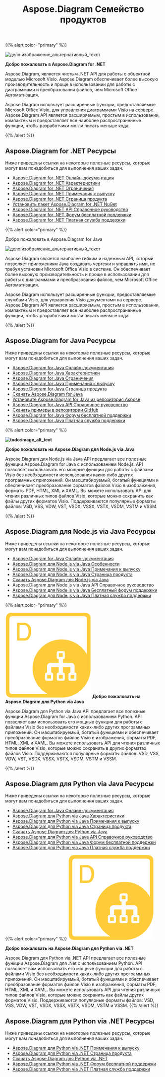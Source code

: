 ﻿---
title: Aspose.Diagram Семейство продуктов
type: docs
description: "Aspose.Diagram обеспечивает преобразование форматов файлов Visio в изображения, форматы PDF, HTML, XML и XAML. Поддерживаются популярные форматы файлов: VSD, VSS, VDW, VST, VSDX, VSSX, VSTX, VSDM, VSTM и VSSM."
weight: 10
url: /ru/
---
{{% alert color="primary" %}}

![дело:изображение_альтернативный_текст](home_1.png)

**Добро пожаловать в Aspose.Diagram for .NET**

Aspose.Diagram, является чистым .NET API для работы с объектной моделью Microsoft Visio. Aspose.Diagram обеспечивает более высокую производительность и проще в использовании для работы с диаграммами и преобразования файлов, чем Microsoft Office Автоматизация.

 Aspose.Diagram использует расширенные функции, предоставляемые Microsoft Office Visio, для управления диаграммами Visio на сервере. Aspose.Diagram API является расширяемым, простым в использовании, компактным и предоставляет все наиболее распространенные функции, чтобы разработчики могли писать меньше кода.

{{% /alert %}}
## **Aspose.Diagram for .NET Ресурсы**
Ниже приведены ссылки на некоторые полезные ресурсы, которые могут вам понадобиться для выполнения ваших задач.

- [Aspose.Diagram for .NET Онлайн-документация](/diagram/ru/net/)
- [Aspose.Diagram for .NET Характеристики](/diagram/ru/net/feature-list/)
- [Aspose.Diagram for .NET Ограничения](/diagram/ru/net/why-not-automation/)
- [Aspose.Diagram for .NET Примечания к выпуску](https://releases.aspose.com/ru/diagram/net/release-notes/)
- [Aspose.Diagram for .NET Страница продукта](https://products.aspose.com/diagram/net/)
- [Установить пакет Aspose.Diagram for .NET NuGet](https://www.nuget.org/packages/Aspose.Diagram/)
- [Aspose.Diagram for .NET API Справочное руководство](https://reference.aspose.com/diagram/net)
- [Aspose.Diagram for .NET Форум бесплатной поддержки](https://forum.aspose.com/c/diagram/17)
- [Aspose.Diagram for .NET Платная служба поддержки](https://helpdesk.aspose.com/)

{{% alert color="primary" %}}

Добро пожаловать в Aspose.Diagram for Java

![дело:изображение_альтернативный_текст](home_2.png)

Aspose.Diagram является наиболее гибким и надежным API, который позволяет приложениям Java создавать чертежи и управлять ими, не требуя установки Microsoft Office Visio в системе. Он обеспечивает более высокую производительность и проще в использовании для работы с диаграммами и преобразования файлов, чем Microsoft Office Автоматизация.

Aspose.Diagram использует расширенные функции, предоставляемые службами Visio, для управления Visio документами на сервере. Aspose.Diagram API является расширяемым, простым в использовании, компактным и предоставляет все наиболее распространенные функции, чтобы разработчики могли писать меньше кода.

{{% /alert %}}
## **Aspose.Diagram for Java Ресурсы**
Ниже приведены ссылки на некоторые полезные ресурсы, которые могут вам понадобиться для выполнения ваших задач.

- [Aspose.Diagram for Java Онлайн-документация](/diagram/ru/java/)
- [Aspose.Diagram for Java Характеристики](/diagram/ru/java/feature-list/)
- [Aspose.Diagram for Java Ограничения](/diagram/ru/java/evaluate-aspose-diagram/)
- [Aspose.Diagram for Java Примечания к выпуску](https://releases.aspose.com/ru/diagram/java/release-notes/)
- [Aspose.Diagram for Java Страница продукта](https://products.aspose.com/diagram/java/)
- [Скачать Aspose.Diagram for Java](https://releases.aspose.com/java/repo/com/aspose/aspose-diagram/)
- [Установите Aspose.Diagram for Java из репозитория Aspose](/diagram/ru/java/installation/)
- [Aspose.Diagram for Java API Справочное руководство](https://reference.aspose.com/diagram/java)
- [Скачать примеры в репозитории GitHub](https://github.com/aspose-diagram/Aspose.Diagram-for-Java)
- [Aspose.Diagram for Java Форум бесплатной поддержки](https://forum.aspose.com/c/diagram/17)
- [Aspose.Diagram for Java Платная служба поддержки](https://helpdesk.aspose.com/)


{{% alert color="primary" %}}

**![todo:image_alt_text](home_3.png)**

**Добро пожаловать на Aspose.Diagram для Node.js via Java**

Aspose.Diagram для Node.js via Java API предлагает все полезные функции Aspose.Diagram for Java с использованием Node.js. API позволяет использовать его мощные функции для работы с файлами Visio без необходимости использования каких-либо других программных приложений. Он масштабируемый, богатый функциями и обеспечивает преобразование форматов файлов Visio в изображения, форматы PDF, HTML, XML и XAML. Вы можете использовать API для чтения различных типов файлов Visio, которые можно сохранить как файлы других форматов Visio. Поддерживаются популярные форматы файлов: VSD, VSS, VDW, VST, VSDX, VSSX, VSTX, VSDM, VSTM и VSSM.

{{% /alert %}}
## **Aspose.Diagram для Node.js via Java Ресурсы**
Ниже приведены ссылки на некоторые полезные ресурсы, которые могут вам понадобиться для выполнения ваших задач.

- [Aspose.Diagram for Java Онлайн-документация](/diagram/ru/nodejsjava/)
- [Aspose.Diagram для Node.js via Java Особенности](/diagram/ru/java/aspose-diagram-for-node-js-via-java-features/)
- [Aspose.Diagram для Node.js via Java Примечания к выпуску](https://releases.aspose.com/ru/diagram/nodejs/release-notes/)
- [Aspose.Diagram для Node.js via Java Страница продукта](https://products.aspose.com/diagram/nodejs-java/)
- [Скачать Aspose.Diagram для Node.js via Java](https://releases.aspose.com/ru/diagram/nodejs/)
- Aspose.Diagram для Node.js via Java API Справочное руководство
- [Aspose.Diagram для Node.js via Java Бесплатный форум поддержки](https://forum.aspose.com/c/diagram/17)
- [Aspose.Diagram для Node.js via Java Платная служба поддержки](https://helpdesk.aspose.com/)

{{% alert color="primary" %}}

**![todo:image_alt_text](home_4.png)**
**Добро пожаловать на Aspose.Diagram для Python via Java**

Aspose.Diagram для Python via Java API предлагает все полезные функции Aspose.Diagram for Java с использованием Python. API позволяет вам использовать его мощные функции для работы с файлами Visio без необходимости каких-либо других программных приложений. Он масштабируемый, богатый функциями и обеспечивает преобразование форматов файлов Visio в изображения, форматы PDF, HTML, XML и XAML. Вы можете использовать API для чтения различных типов файлов Visio, которые можно сохранить в других форматах файлов Visio. Поддерживаются популярные форматы файлов: VSD, VSS, VDW, VST, VSDX, VSSX, VSTX, VSDM, VSTM и VSSM.

{{% /alert %}}
## **Aspose.Diagram для Python via Java Ресурсы**
Ниже приведены ссылки на некоторые полезные ресурсы, которые могут вам понадобиться для выполнения ваших задач.

- [Aspose.Diagram for Java Онлайн-документация](/diagram/ru/pythonjava/)
- [Aspose.Diagram для Python via Java Характеристики](/diagram/ru/java/feature-list/)
- [Aspose.Diagram для Python via Java Примечания к выпуску](https://releases.aspose.com/ru/diagram/python-java/release-notes/)
- [Aspose.Diagram для Python via Java Страница продукта](https://products.aspose.com/diagram/python-java/)
- [Скачать Aspose.Diagram для Python via Java](https://releases.aspose.com/ru/diagram/python-java/)
- [Aspose.Diagram для Python via Java API Справочное руководство](https://reference.aspose.com/diagram/python)
- [Aspose.Diagram для Python via Java Форум бесплатной поддержки](https://forum.aspose.com/c/diagram/17)
- [Aspose.Diagram для Python via Java Платная служба поддержки](https://helpdesk.aspose.com/)

{{% alert color="primary" %}}
**![Aspose.Diagram для Python via .NET Логотип продукта](home_4.png)**

**Добро пожаловать на Aspose.Diagram для Python via .NET**

Aspose.Diagram для Python via .NET API предлагает все полезные функции Aspose.Diagram для .Net с использованием Python. API позволяет вам использовать его мощные функции для работы с файлами Visio без необходимости каких-либо других программных приложений. Он масштабируемый, богатый функциями и обеспечивает преобразование форматов файлов Visio в изображения, форматы PDF, HTML, XML и XAML. Вы можете использовать API для чтения различных типов файлов Visio, которые можно сохранить как файлы других форматов Visio. Поддерживаются популярные форматы файлов: VSD, VSS, VDW, VST, VSDX, VSSX, VSTX, VSDM, VSTM и VSSM.
{{% /alert %}}

## **Aspose.Diagram для Python via .NET Ресурсы**

Ниже приведены ссылки на некоторые полезные ресурсы, которые могут вам понадобиться для выполнения ваших задач.

- [Aspose.Diagram для Python via .NET Примечания к выпуску](https://releases.aspose.com/ru/diagram/python-net/release-notes/)
- [Aspose.Diagram для Python via .NET Страница продукта](https://products.aspose.com/diagram/python-net/)
- [Скачать Aspose.Diagram для Python via .NET](https://releases.aspose.com/ru/diagram/python-net/)
- [Aspose.Diagram для Python via .NET Форум бесплатной поддержки](https://forum.aspose.com/c/diagram/17)
- [Aspose.Diagram для Python via .NET Платная служба поддержки](https://helpdesk.aspose.com/)
